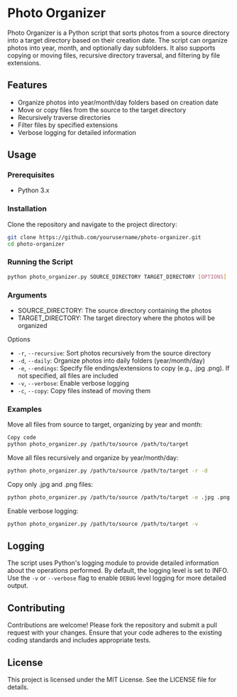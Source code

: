 # Photo Organizer

Photo Organizer is a Python script that sorts photos from a source directory into a target directory based on their creation date. The script can organize photos into year, month, and optionally day subfolders. It also supports copying or moving files, recursive directory traversal, and filtering by file extensions.

## Features

* Organize photos into year/month/day folders based on creation date
* Move or copy files from the source to the target directory
* Recursively traverse directories
* Filter files by specified extensions
* Verbose logging for detailed information

## Usage

### Prerequisites

* Python 3.x

### Installation

Clone the repository and navigate to the project directory:

```bash
git clone https://github.com/yourusername/photo-organizer.git
cd photo-organizer
```

### Running the Script

```bash
python photo_organizer.py SOURCE_DIRECTORY TARGET_DIRECTORY [OPTIONS]
```

### Arguments

* SOURCE_DIRECTORY: The source directory containing the photos
* TARGET_DIRECTORY: The target directory where the photos will be organized

Options

* `-r`, `--recursive`: Sort photos recursively from the source directory
* `-d`, `--daily`: Organize photos into daily folders (year/month/day)
* `-e`, `--endings`: Specify file endings/extensions to copy (e.g., .jpg .png). If not specified, all files are included
* `-v`, `--verbose`: Enable verbose logging
* `-c`, `--copy`: Copy files instead of moving them

### Examples

Move all files from source to target, organizing by year and month:
```bash
Copy code
python photo_organizer.py /path/to/source /path/to/target
```

Move all files recursively and organize by year/month/day:
```bash
python photo_organizer.py /path/to/source /path/to/target -r -d
```

Copy only .jpg and .png files:
```bash
python photo_organizer.py /path/to/source /path/to/target -e .jpg .png -c
```

Enable verbose logging:
```bash
python photo_organizer.py /path/to/source /path/to/target -v
```

## Logging

The script uses Python's logging module to provide detailed information about the operations performed. By default, the logging level is set to INFO. Use the `-v` or `--verbose` flag to enable `DEBUG` level logging for more detailed output.

## Contributing

Contributions are welcome! Please fork the repository and submit a pull request with your changes. Ensure that your code adheres to the existing coding standards and includes appropriate tests.

## License

This project is licensed under the MIT License. See the LICENSE file for details.
